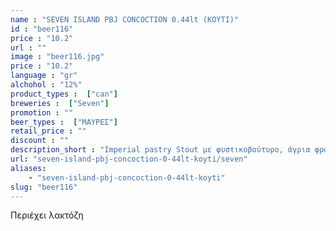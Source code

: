 ```yaml
---
name : "SEVEN ISLAND PBJ CONCOCTION 0.44lt (ΚΟΥΤΙ)"
id : "beer116"
price : "10.2"
url : ""
image : "beer116.jpg"
price : "10.2"
language : "gr"
alchohol : "12%"
product_types :  ["can"]
breweries :  ["Seven"]
promotion : ""
beer_types :  ["ΜΑΥΡΕΣ"]
retail_price : ""
discount : ""
description_short : "Imperial pastry Stout με φυστικοβούτυρο, άγρια φράουλα, βανίλια ταϊτής &amp; σοκολάτα"
url: "seven-island-pbj-concoction-0-44lt-koyti/seven"
aliases: 
    - "seven-island-pbj-concoction-0-44lt-koyti"
slug: "beer116"
---
```


Περιέχει λακτόζη